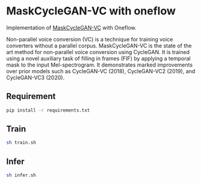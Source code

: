 # MaskCycleGAN-VC with oneflow

Implementation of [MaskCycleGAN-VC](https://arxiv.org/pdf/2102.12841.pdf) with Oneflow.

Non-parallel voice conversion (VC) is a technique for training voice converters without a parallel corpus. MaskCycleGAN-VC is the state of the art method for non-parallel voice conversion using CycleGAN. It is trained using a novel auxiliary task of filling in frames (FIF) by applying a temporal mask to the input Mel-spectrogram. It demonstrates marked improvements over prior models such as CycleGAN-VC (2018), CycleGAN-VC2 (2019), and CycleGAN-VC3 (2020).


## Requirement

```bash
pip install -r requirements.txt
```


## Train

```bash
sh train.sh
```


## Infer

```bash
sh infer.sh
```
